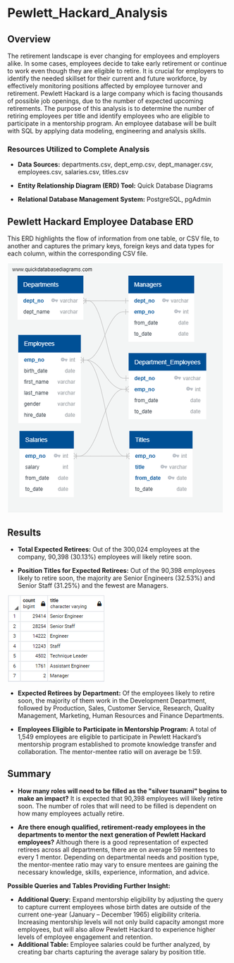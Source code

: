 # Pewlett_Hackard_Analysis
## Overview
The retirement landscape is ever changing for employees and employers alike. In some cases, employees decide to take early retirement or continue to work even though they are eligible to retire. It is crucial for employers to identify the needed skillset for their current and future workforce, by effectively monitoring positions affected by employee turnover and retirement. Pewlett Hackard is a large company which is facing thousands of possible job openings, due to the number of expected upcoming retirements. The purpose of this analysis is to determine the number of retiring employees per title and identify employees who are eligible to participate in a mentorship program. An employee database will be built with SQL by applying data modeling, engineering and analysis skills.

### Resources Utilized to Complete Analysis
* **Data Sources:** departments.csv, dept_emp.csv, dept_manager.csv, employees.csv, salaries.csv, titles.csv

* **Entity Relationship Diagram (ERD) Tool:** Quick Database Diagrams

* **Relational Database Management System:** PostgreSQL, pgAdmin

## Pewlett Hackard Employee Database ERD
This ERD highlights the flow of information from one table, or CSV file, to another and captures the primary keys, foreign keys and data types for each column, within the corresponding CSV file.

![](Resources/EmplyeeDB.png)

## Results
* **Total Expected Retirees:** Out of the 300,024 employees at the company, 90,398 (30.13%) employees will likely retire soon.

* **Position Titles for Expected Retirees:** Out of the 90,398 employees likely to retire soon, the majority are Senior Engineers (32.53%) and Senior Staff (31.25%) and the fewest are Managers.

![](Resources/retiring_titles.png)

* **Expected Retirees by Department:** Of the employees likely to retire soon, the majority of them work in the Development Department, followed by Production, Sales, Customer Service, Research, Quality Management, Marketing, Human Resources and Finance Departments.

* **Employees Eligible to Participate in Mentorship Program:** A total of 1,549 employees are eligible to participate in Pewlett Hackard’s mentorship program established to promote knowledge transfer and collaboration. The mentor-mentee ratio will on average be 1:59.

## Summary
* **How many roles will need to be filled as the "silver tsunami" begins to make an impact?** It is expected that 90,398 employees will likely retire soon. The number of roles that will need to be filled is dependent on how many employees actually retire.

* **Are there enough qualified, retirement-ready employees in the departments to mentor the next generation of Pewlett Hackard employees?** Although there is a good representation of expected retirees across all departments, there are on average 59 mentees to every 1 mentor. Depending on departmental needs and position type, the mentor-mentee ratio may vary to ensure mentees are gaining the necessary knowledge, skills, experience, information, and advice.

**Possible Queries and Tables Providing Further Insight:**

- **Additional Query:** Expand mentorship eligibility by adjusting the query to capture current employees whose birth dates are outside of the current one-year (January – December 1965) eligibility criteria. Increasing mentorship levels will not only build capacity amongst more employees, but will also allow Pewlett Hackard to experience higher levels of employee engagement and retention.
- **Additional Table:** Employee salaries could be further analyzed, by creating bar charts capturing the average salary by position title.
